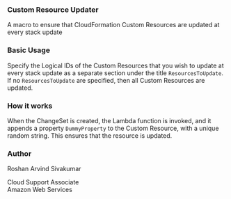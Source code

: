 <h3> Custom Resource Updater </h3>

A macro to ensure that CloudFormation Custom Resources are updated at every stack update

<h3> Basic Usage </h3>

Specify the Logical IDs of the Custom Resources that you wish to update at every stack update as a separate section under the title <code>ResourcesToUpdate</code>. If no <code>ResourcesToUpdate</code> are specified, then all Custom Resources are updated.

<h3> How it works </h3>

When the ChangeSet is created, the Lambda function is invoked, and it appends a property <code>DummyProperty</code> to the Custom Resource, with a unique random string. This ensures that the resource is updated.

<h3> Author </h3>

Roshan Arvind Sivakumar

Cloud Support Associate<br>
Amazon Web Services
